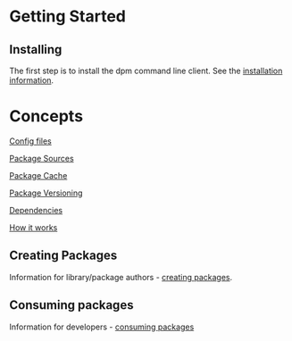 # Getting Started

## Installing

The first step is to install the dpm command line client. See the [installation information](./install.md).

# Concepts

[Config files](../concepts/config-files.md)

[Package Sources](../concepts/sources.md)

[Package Cache](../concepts/package-cache.md)

[Package Versioning](../concepts/package-versioning.md)

[Dependencies](../concepts/dependencies.md)

[How it works](../concepts/how-it-works.md)

## Creating Packages

Information for library/package authors - [creating packages](./creating-packages.md).

## Consuming packages

Information for developers - [consuming packages](./consuming-packages.md)
